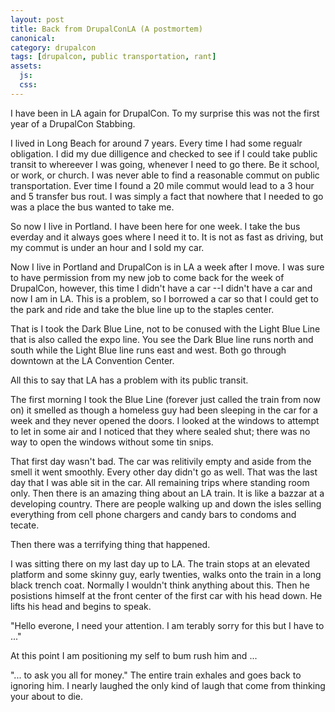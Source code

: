 ```yaml
---
layout: post
title: Back from DrupalConLA (A postmortem)
canonical:
category: drupalcon
tags: [drupalcon, public transportation, rant]
assets:
  js:
  css:
---
```


I have been in LA again for DrupalCon. To my surprise this was not the first year of a DrupalCon Stabbing.

I lived in Long Beach for around 7 years. Every time I had some regualr obligation. I did my due dilligence and checked to see if I could take public transit to whereever I was going, whenever I need to go there. Be it school, or work, or church. I was never able to find a reasonable commut on public transportation. Ever time I found a 20 mile commut would lead to a 3 hour and 5 transfer bus rout. I was simply a fact that nowhere that I needed to go was a place the bus wanted to take me.

So now I live in Portland. I have been here for one week. I take the bus everday and it always goes where I need it to. It is not as fast as driving, but my commut is under an hour and I sold my car.

Now I live in Portland and DrupalCon is in LA a week after I move. I was sure to have permission from my new job to come back for the week of DrupalCon, however, this time I didn't have a car --I didn't have a car and now I am in LA. This is a problem, so I borrowed a car so that I could get to the park and ride and take the blue line up to the staples center.

That is I took the Dark Blue Line, not to be conused with the Light Blue Line that is also called the expo line. You see the Dark Blue line runs north and south while the Light Blue line runs east and west. Both go through downtown at the LA Convention Center.

All this to say that LA has a problem with its public transit.

The first morning I took the Blue Line (forever just called the train from now on) it smelled as though a homeless guy had been sleeping in the car for a week and they never opened the doors. I looked at the windows to attempt to let in some air and I noticed that they where sealed shut; there was no way to open the windows without some tin snips.

That first day wasn't bad. The car was relitivily empty and aside from the smell it went smoothly. Every other day didn't go as well. That was the last day that I was able sit in the car. All remaining trips where standing room only. Then there is an amazing thing about an LA train. It is like a bazzar at a developing country. There are people walking up and down the isles selling everything from cell phone chargers and candy bars to condoms and tecate.

Then there was a terrifying thing that happened.

I was sitting there on my last day up to LA. The train stops at an elevated platform and some skinny guy, early twenties, walks onto the train in a long black trench coat. Normally I wouldn't think anything about this. Then he posistions himself at the front center of the first car with his head down. He lifts his head and begins to speak.

"Hello everone, I need your attention. I am terably sorry for this but I have to ..."

At this point I am positioning my self to bum rush him and ...

"... to ask you all for money." The entire train exhales and goes back to ignoring him. I nearly laughed the only kind of laugh that come from thinking your about to die.
